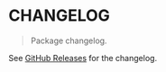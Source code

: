 # CHANGELOG

> Package changelog.

See [GitHub Releases](https://github.com/stdlib-js/array-index/releases) for the changelog.
